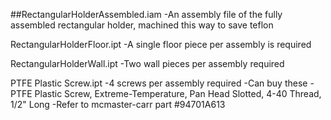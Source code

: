##RectangularHolderAssembled.iam
-An assembly file of the fully assembled rectangular holder, machined this way to save teflon

  RectangularHolderFloor.ipt
  -A  single floor piece per assembly is required

  RectangularHolderWall.ipt
  -Two wall pieces per assembly required

  PTFE Plastic Screw.ipt
  -4 screws per assembly required
  -Can buy these
  -PTFE Plastic Screw, Extreme-Temperature, Pan Head Slotted, 4-40 Thread, 1/2" Long
  -Refer to mcmaster-carr part #94701A613	
